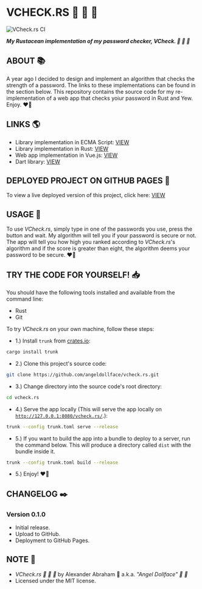 # VCHECK.RS :ribbon: :rocket: :crab:

![VCheck.rs CI](https://github.com/angeldollface/vcheck.rs/actions/workflows/yew.yml/badge.svg)

***My Rustacean implementation of my password checker, VCheck. :ribbon: :rocket: :crab:***

## ABOUT :books:

A year ago I decided to design and implement an algorithm that checks the strength of a password. The links to these implementations can be found in the section below. This repository contains the source code for my re-implementation of a web app that checks yoiur password in Rust and Yew. Enjoy. :heart_on_fire:

## LINKS :earth_americas:

- Library implementation in ECMA Script: [VIEW](https://github.com/angeldollface/vulcheck)
- Library implementation in Rust: [VIEW](https://github.com/angeldollface/flek)
- Web app implementation in Vue.js: [VIEW](https://github.com/angeldollface/vcheck)
- Dart library: [VIEW](https://github.com/angeldollface/securitycheck)

## DEPLOYED PROJECT ON GITHUB PAGES :rocket:

To view a live deployed version of this project, click here: [VIEW](https://angeldollface.boo/vcheck.rs)

## USAGE :hammer:

To use *VCheck.rs*, simply type in one of the passwords you use, press the button and wait. My algorithm will tell you if your password is secure or not. The app will tell you how high you ranked according to *VCheck.rs*'s algorithm and if the score is greater than eight, the algorithm deems your password to be secure. :heart_on_fire:

## TRY THE CODE FOR YOURSELF! :inbox_tray:

You should have the following tools installed and available from the command line:

- Rust
- Git

To try *VCheck.rs* on your own machine, follow these steps:

- 1.) Install `trunk` from [crates.io](https://crates.io/crates/trunk):

```bash
cargo install trunk
```

- 2.) Clone this project's source code:

```bash
git clone https://github.com/angeldollface/vcheck.rs.git
```

- 3.) Change directory into the source code's root directory:

```bash
cd vcheck.rs
```

- 4.) Serve the app locally (This will serve the app locally on [`http://127.0.0.1:8080/vcheck.rs/`](http://127.0.0.1:8080/vcheck.rs/).):

```bash
trunk --config trunk.toml serve --release
```

- 5.) If you want to build the app into a bundle to deploy to a server, run the command below. This will produce a directory called `dist` with the bundle inside it.

```bash
trunk --config trunk.toml build --release
```

- 5.) Enjoy! :heart_on_fire:


## CHANGELOG :black_nib:

### Version 0.1.0

- Initial release.
- Upload to GitHub.
- Deployment to GitHub Pages.

## NOTE :scroll:

- *VCheck.rs :ribbon: :rocket: :crab:* by Alexander Abraham :black_heart: a.k.a. *"Angel Dollface" :dolls: :ribbon:*
- Licensed under the MIT license.

